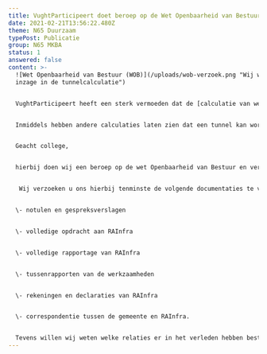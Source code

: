 ```yaml
---
title: VughtParticipeert doet beroep op de Wet Openbaarheid van Bestuur (WOB)
date: 2021-02-21T13:56:22.480Z
theme: N65 Duurzaam
typePost: Publicatie
group: N65 MKBA
status: 1
answered: false
content: >-
  ![Wet Openbaarheid van Bestuur (WOB)](/uploads/wob-verzoek.png "Wij willen dus
  inzage in de tunnelcalculatie")


  VughtParticipeert heeft een sterk vermoeden dat de [calculatie van wethouder van Woesik](https://www.vughtparticipeert.nl/post/prijscalculatie-van-woesik-voor-tunnelvariant-was-veel-te-hoog/08c64e4987f4111b7f67154a5f67620d#main) voor het realiseren van een tunnel ter waarde van €412 miljoen, veel te hoog is. Mogelijk was deze calculatie bedoeld om de gemeenteraad te beiïnvloeden bij de behandeling van het burgerinitiatief op 14 mei 2020. Het burgerinitiatief had als doel een tunnelvariant voor de N65 te laten onderzoeken. Deze buitensporig hoge calculaite heeft de gemeenteraad mogelijk beiïnvloed waardoor het verzoek tot nader onderzoek werd afgewezen.  


  Inmiddels hebben andere calculaties laten zien dat een tunnel kan worden gerealiseerd voor minder dan de helft van dat bedrag. Vandaar bijgaand WOB-verzoek:


  Geacht college,


  hierbij doen wij een beroep op de wet Openbaarheid van Bestuur en verzoeken u ons alle informaties te verstrekken met betrekking tot de tunnelcalculatie van het bedrijf RAInfra in aanloop op de gemeenteraadsvergadering van 14 mei 2020.


   Wij verzoeken u ons hierbij tenminste de volgende documentaties te verstrekken:


  \- notulen en gespreksverslagen


  \- volledige opdracht aan RAInfra


  \- volledige rapportage van RAInfra


  \- tussenrapporten van de werkzaamheden


  \- rekeningen en declaraties van RAInfra


  \- correspondentie tussen de gemeente en RAInfra.


  Tevens willen wij weten welke relaties er in het verleden hebben bestaan tussen de gemeente en RAInfra alsmede de relaties met medewerkers van RAInfra die aan deze rapportage hebben meegewerkt.
---
```

